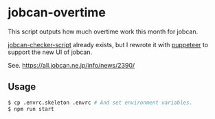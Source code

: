 # jobcan-overtime

This script outputs how much overtime work this month for jobcan.

[jobcan-checker-script](https://github.com/daido1976/jobcan-checker-script) already exists, but I rewrote it with [puppeteer](https://pptr.dev/) to support the new UI of jobcan.

See. https://all.jobcan.ne.jp/info/news/2390/

## Usage

```sh
$ cp .envrc.skeleton .envrc # And set environment variables.
$ npm run start
```
